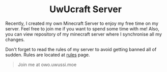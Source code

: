 <p align="center"><h1 align="center">UwUcraft Server</h1></p>

Recently, I created my own Minecraft Server to enjoy my free time on
my server. Feel free to join me if you want to spend some time with
me! Also, you can view repository of my minecraft server where I
synchronise all my changes.

Don't forget to read the rules of my server to avoid getting banned
all of sudden. Rules are located at [rules](https://www.uwussi.moe/minecraft/rules) page.

> Join me at owo.uwussi.moe
